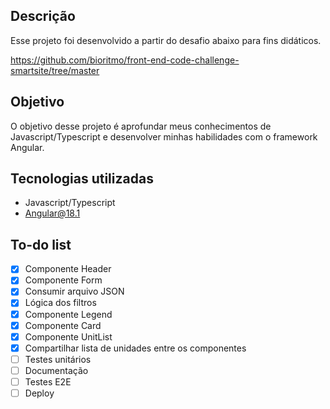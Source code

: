 ## Descrição

Esse projeto foi desenvolvido a partir do desafio abaixo para fins didáticos.

https://github.com/bioritmo/front-end-code-challenge-smartsite/tree/master

## Objetivo

O objetivo desse projeto é aprofundar meus conhecimentos de Javascript/Typescript e desenvolver minhas habilidades com o framework Angular.

## Tecnologias utilizadas

- Javascript/Typescript
- Angular@18.1

## To-do list

- [x] Componente Header
- [x] Componente Form
- [x] Consumir arquivo JSON
- [x] Lógica dos filtros
- [x] Componente Legend
- [x] Componente Card
- [x] Componente UnitList
- [x] Compartilhar lista de unidades entre os componentes
- [ ] Testes unitários
- [ ] Documentação
- [ ] Testes E2E
- [ ] Deploy

